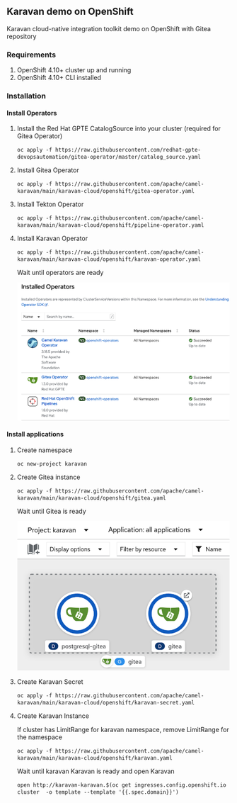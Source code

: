 ## Karavan demo on OpenShift

Karavan cloud-native integration toolkit demo on OpenShift with Gitea repository

### Requirements
1. OpenShift 4.10+ cluster up and running
2. OpenShift 4.10+ CLI installed

### Installation

#### Install Operators
1. Install the Red Hat GPTE CatalogSource into your cluster (required for Gitea Operator)
    ```
    oc apply -f https://raw.githubusercontent.com/redhat-gpte-devopsautomation/gitea-operator/master/catalog_source.yaml
    ```
2. Install Gitea Operator
    ```
    oc apply -f https://raw.githubusercontent.com/apache/camel-karavan/main/karavan-cloud/openshift/gitea-operator.yaml
    ```
3. Install Tekton Operator
    ```
    oc apply -f https://raw.githubusercontent.com/apache/camel-karavan/main/karavan-cloud/openshift/pipeline-operator.yaml
    ```
4. Install Karavan Operator
    ```
    oc apply -f https://raw.githubusercontent.com/apache/camel-karavan/main/karavan-cloud/openshift/karavan-operator.yaml
    ```
    Wait until operators are ready

    ![operators-ready](../images/operators-ready.png)

#### Install applications
1. Create namespace
    ```
    oc new-project karavan
    ```
2. Create Gitea instance
    ```
    oc apply -f https://raw.githubusercontent.com/apache/camel-karavan/main/karavan-cloud/openshift/gitea.yaml
    ```

    Wait until Gitea is ready

    ![gitea-ready](../images/gitea-ready.png)

3. Create Karavan Secret
    ```
    oc apply -f https://raw.githubusercontent.com/apache/camel-karavan/main/karavan-cloud/openshift/karavan-secret.yaml
    ```
4. Create Karavan Instance

    If cluster has LimitRange for karavan namespace, remove LimitRange for the namespace
    ```
    oc apply -f https://raw.githubusercontent.com/apache/camel-karavan/main/karavan-cloud/openshift/karavan.yaml
    ```

    Wait until karavan Karavan is ready and open Karavan
    ```
    open http://karavan-karavan.$(oc get ingresses.config.openshift.io cluster  -o template --template '{{.spec.domain}}') 
    ```